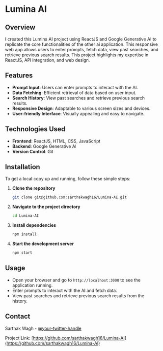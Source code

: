 
# Lumina AI

## Overview

I created this Lumina AI project using ReactJS and Google Generative AI to replicate the core functionalities of the other ai application. This responsive web app allows users to enter prompts, fetch data, view past searches, and retrieve previous search results. This project highlights my expertise in ReactJS, API integration, and web design.

## Features

- **Prompt Input**: Users can enter prompts to interact with the AI.
- **Data Fetching**: Efficient retrieval of data based on user input.
- **Search History**: View past searches and retrieve previous search results.
- **Responsive Design**: Adaptable to various screen sizes and devices.
- **User-friendly Interface**: Visually appealing and easy to navigate.

## Technologies Used

- **Frontend**: ReactJS, HTML, CSS, JavaScript
- **Backend**: Google Generative AI
- **Version Control**: Git

## Installation

To get a local copy up and running, follow these simple steps:

1. **Clone the repository**
   ```sh
   git clone git@github.com:sarthakwagh16/Lumina-AI.git
   ```
2. **Navigate to the project directory**
   ```sh
   cd Lumina-AI
   ```
3. **Install dependencies**
   ```sh
   npm install
   ```
4. **Start the development server**
   ```sh
   npm start
   ```

## Usage

- Open your browser and go to `http://localhost:3000` to see the application running.
- Enter prompts to interact with the AI and fetch data.
- View past searches and retrieve previous search results from the history.


## Contact

Sarthak Wagh - [@your-twitter-handle](https://twitter.com/_fotuwala_mh15) 

Project Link: [https://github.com/sarthakwagh16/Lumina-AI](https://github.com/sarthakwagh16/Lumina-AI)
```

